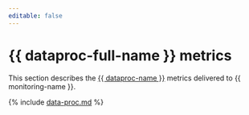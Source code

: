 ```yaml
---
editable: false
---
```


# {{ dataproc-full-name }} metrics


This section describes the [{{ dataproc-name }}](../../data-proc/) metrics delivered to {{ monitoring-name }}.

{% include [data-proc.md](../../_includes/monitoring/metrics-ref/data-proc.md) %}